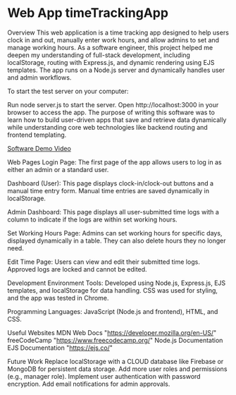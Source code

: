 # Web App timeTrackingApp

Overview
This web application is a time tracking app designed to help users clock in and out, manually enter work hours, and allow admins to set and manage working hours. As a software engineer, this project helped me deepen my understanding of full-stack development, including localStorage, routing with Express.js, and dynamic rendering using EJS templates. The app runs on a Node.js server and dynamically handles user and admin workflows.

To start the test server on your computer:

Run node server.js to start the server.
Open http://localhost:3000 in your browser to access the app.
The purpose of writing this software was to learn how to build user-driven apps that save and retrieve data dynamically while understanding core web technologies like backend routing and frontend templating.

[Software Demo Video](https://youtu.be/ILplMP0hYqg?si=qqN6UyAJ808Yn7BD)

Web Pages
Login Page:
The first page of the app allows users to log in as either an admin or a standard user.

Dashboard (User):
This page displays clock-in/clock-out buttons and a manual time entry form. Manual time entries are saved dynamically in localStorage.

Admin Dashboard:
This page displays all user-submitted time logs with a column to indicate if the logs are within set working hours. 

Set Working Hours Page:
Admins can set working hours for specific days, displayed dynamically in a table. They can also delete hours they no longer need.

Edit Time Page:
Users can view and edit their submitted time logs. Approved logs are locked and cannot be edited.

Development Environment
Tools:
Developed using Node.js, Express.js, EJS templates, and localStorage for data handling.
CSS was used for styling, and the app was tested in Chrome.

Programming Languages:
JavaScript (Node.js and frontend), HTML, and CSS.

Useful Websites
MDN Web Docs "https://developer.mozilla.org/en-US/"
freeCodeCamp "https://www.freecodecamp.org/"
Node.js Documentation
EJS Documentation "https://ejs.co/"

Future Work
Replace localStorage with a CLOUD database like Firebase or MongoDB for persistent data storage.
Add more user roles and permissions (e.g., manager role).
Implement user authentication with password encryption.
Add email notifications for admin approvals.